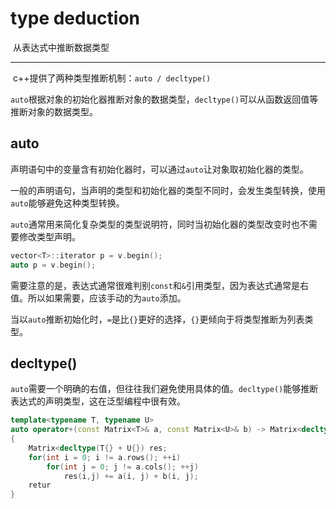 # type deduction

​		从表达式中推断数据类型

---

​		c++提供了两种类型推断机制：`auto / decltype()`

​		`auto`根据对象的初始化器推断对象的数据类型，`decltype()`可以从函数返回值等推断对象的数据类型。

## auto

​		声明语句中的变量含有初始化器时，可以通过`auto`让对象取初始化器的类型。

​		一般的声明语句，当声明的类型和初始化器的类型不同时，会发生类型转换，使用`auto`能够避免这种类型转换。

​		`auto`通常用来简化复杂类型的类型说明符，同时当初始化器的类型改变时也不需要修改类型声明。

```c++
vector<T>::iterator p = v.begin();
auto p = v.begin();
```

​		需要注意的是，表达式通常很难判别`const`和`&`引用类型，因为表达式通常是右值。所以如果需要，应该手动的为`auto`添加。

​		当以`auto`推断初始化时，`=`是比`{}`更好的选择，`{}`更倾向于将类型推断为列表类型。



## decltype()

​		`auto`需要一个明确的右值，但往往我们避免使用具体的值。`decltype()`能够推断表达式的声明类型，这在泛型编程中很有效。

```c++
template<typename T, typename U>
auto operator+(const Matrix<T>& a, const Matrix<U>& b) -> Matrix<decltype(T{} + U{})>
{
    Matrix<decltype(T{} + U{}) res;
    for(int i = 0; i != a.rows(); ++i)
        for(int j = 0; j != a.cols(); ++j)
            res(i,j) += a(i, j) + b(i, j);
    retur
}
```


